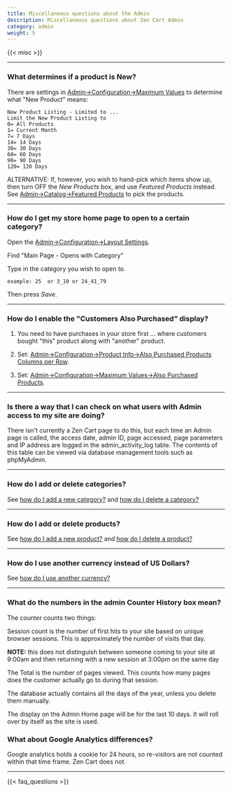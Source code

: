```yaml
---
title: Miscellaneous questions about the Admin
description: Miscellaneous questions about Zen Cart Admin
category: admin
weight: 5
---
```


{{< misc >}} 

---
### What determines if a product is New?

There are settings in [Admin->Configuration->Maximum Values](/user/admin_pages/configuration/configuration_maximumvalues/) to determine what "New Product" means: 

```
New Product Listing - Limited to ...
Limit the New Product Listing to
0= All Products
1= Current Month
7= 7 Days
14= 14 Days
30= 30 Days
60= 60 Days
90= 90 Days
120= 120 Days
```


ALTERNATIVE:
If, however, you wish to hand-pick which items show up, then turn OFF the *New Products* box, and use *Featured Products* instead.  See [Admin->Catalog->Featured Products](/user/admin_pages/catalog/featured/) to pick the products. 


---
### How do I get my store home page to open to a certain category?

Open the [Admin->Configuration->Layout Settings](/user/admin_pages/configuration/configuration_layoutsettings/). 

Find "Main Page - Opens with Category"

Type in the category you wish to open to.

```
example: 25  or 3_10 or 24_41_79
```

Then press *Save*. 

---
### How do I enable the "Customers Also Purchased" display?

1. You need to have purchases in your store first ... where customers bought "this" product along with "another" product.

2. Set: [Admin->Configuration->Product Info->Also Purchased Products Columns per Row](/user/admin_pages/configuration/configuration_productinfo/#also_purchased_products_columns_per_row). 

3. Set: [Admin->Configuration->Maximum Values->Also Purchased Products](/user/admin_pages/configuration/configuration_maximumvalues/#also_purchased_products).

--- 
### Is there a way that I can check on what users with Admin access to my site are doing?

There isn't currently a Zen Cart page to do this, but each time an Admin page is called, the access date, admin ID, page accessed, page parameters and IP address are logged in the admin_activity_log table. The contents of this table can be viewed via database management tools such as phpMyAdmin.

--- 
### How do I add or delete categories? 
See [how do I add a new category?](/user/categories/add_delete/#how-do-i-add-a-new-category) and 
[how do I delete a category?](/user/categories/add_delete/#how-do-i-delete-a-category)

--- 
### How do I add or delete products? 
See [how do I add a new product?](/user/products/add_delete/#how-do-i-add-a-new-category) and 
[how do I delete a product?](/user/products/add_delete/#how-do-i-delete-a-category)

--- 
### How do I use another currency instead of US Dollars?
See [how do I use another currency?](/user/localization/my_currency) 

---
### What do the numbers in the admin Counter History box mean?

The counter counts two things:

Session count is the number of first hits to your site based on unique browser sessions.  This is approximately the number of visits that day. 

**NOTE:** this does not distinguish between someone coming to your site at 9:00am and then returning with a new session at 3:00pm on the same day

The Total is the number of pages viewed.  This counts how many pages does the customer actually go to during that session.

The database actually contains all the days of the year, unless you delete them manually. 

The display on the Admin Home page will be for the last 10 days.  It will roll over by itself as the site is used.

### What about Google Analytics differences?
Google analytics holds a cookie for 24 hours, so re-visitors are not counted within that time frame. Zen Cart does not.


---
<!-- please keep this at the end --> 
{{< faq_questions >}}
